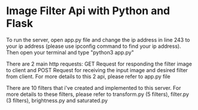 # Image Filter Api with Python and Flask
To run the server, open app.py file and change the ip address in line 243 to your ip address (please use ipconfig command to find your ip address). Then open your terminal and type "python3 app.py"
  
There are 2 main http requests: GET Request for responding the filter image to client and POST Request for receiving the input image and desired filter from client. For more details to this 2 api, please refer to app.py file

There are 10 filters that i've created and implemented to this server. For more details to these filters, please refer to transform.py (5 filters), filter.py (3 filters), brightness.py and saturated.py
